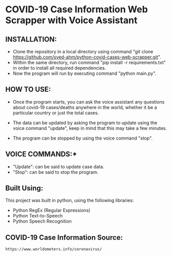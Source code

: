 # COVID-19 Case Information Web Scrapper with Voice Assistant

## INSTALLATION:
  * Clone the repository in a local directory using command "git clone https://github.com/syed-ahm/python-covid-cases-web-scrapper.git".
  * Within the same directory, run command "pip install -r requirements.txt" in order to install all required dependencies.
  * Now the program will run by executing command "python main.py". 

## HOW TO USE:
  * Once the program starts, you can ask the voice assistant any questions about covid-19 cases/deaths anywhere in the world, 
  whether it be a particular country or just the total cases.
  
  * The data can be updated by asking the program to update using the voice command "update", keep in mind that this may take a few minutes.
  
  * The program can be stopped by using the voice command "stop".


## VOICE COMMANDS:*
  * "Update": can be said to update case data.
  * "Stop": can be said to stop the program.
  
## Built Using:
This project was built in python, using the following libraries:
* Python RegEx (Regular Expressions)
* Python Text-to-Speech
* Python Speech Recognition
  
  
 ## COVID-19 Case Information Source:
    https://www.worldometers.info/coronavirus/
